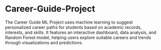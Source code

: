 # Career-Guide-Project
The Career Guide ML Project uses machine learning to suggest personalized career paths for students based on academic records, interests, and skills. It features an interactive dashboard, data analysis, and Random Forest model, helping users explore suitable careers and trends through visualizations and predictions.
